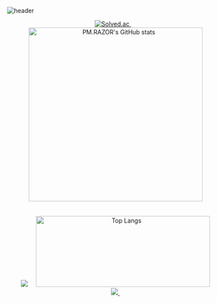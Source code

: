 <!-- 헤더 이미지 -->
![header](https://capsule-render.vercel.app/api?type=blur&color=timeGradient&height=200&animation=fadeIn&fontSize=40&fontAlignY=55&fontColor=ffffff&text=PM.RAZOR)

<div align="center">
  <a href="https://solved.ac/hslee1659">
    <img src="http://mazassumnida.wtf/api/v2/generate_badge?boj=hslee1659" alt="Solved.ac" />
  </a>
  &nbsp;&nbsp;&nbsp;
  <img src="https://github-readme-stats.vercel.app/api?username=PMRAZOR&show_icons=true&bg_color=30,e96443,904e95&title_color=fff&text_color=fff&icon_color=fff" width="405" alt="PM.RAZOR's GitHub stats" />
</div>
<br><br>
<div align="center">
  <img src="http://mazandi.herokuapp.com/api?handle=hslee1659&theme=warm"/>
  &nbsp;&nbsp;&nbsp;
  <img src="https://github-readme-stats.vercel.app/api/top-langs/?username=PMRAZOR&layout=compact" height="165" width="405" alt="Top Langs" />
</div>

<div align="center">
  <a href="https://www.youtube.com/channel/YOUR_CHANNEL_ID">
    <img src="https://img.shields.io/badge/YouTube-FF0000?style=for-the-badge&logo=youtube&logoColor=white" />&nbsp
  </a>
</div>
<!--
**PMRAZOR/PMRAZOR** is a ✨ _special_ ✨ repository because its `README.md` (this file) appears on your GitHub profile.

Here are some ideas to get you started:

- 🔭 I’m currently working on ...
- 🌱 I’m currently learning ...
- 👯 I’m looking to collaborate on ...
- 🤔 I’m looking for help with ...
- 💬 Ask me about ...
- 📫 How to reach me: ...
- 😄 Pronouns: ...
- ⚡ Fun fact: ...
-->
